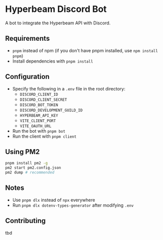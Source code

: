 # Hyperbeam Discord Bot

A bot to integrate the Hyperbeam API with Discord.

## Requirements

- `pnpm` instead of npm (if you don't have pnpm installed, use `npm install pnpm`)
- Install dependencies with `pnpm install`

## Configuration

- Specify the following in a `.env` file in the root directory:
  - `DISCORD_CLIENT_ID`
  - `DISCORD_CLIENT_SECRET`
  - `DISCORD_BOT_TOKEN`
  - `DISCORD_DEVELOPMENT_GUILD_ID`
  - `HYPERBEAM_API_KEY`
  - `VITE_CLIENT_PORT`
  - `VITE_OAUTH_URL`
- Run the bot with `pnpm bot`
- Run the client with `pnpm client`

## Using PM2

```sh
pnpm install pm2 -g
pm2 start pm2.config.json
pm2 dump # recommended
```

## Notes

- Use `pnpm dlx` instead of `npx` everywhere
- Run `pnpm dlx dotenv-types-generator` after modifying `.env`

## Contributing

tbd
